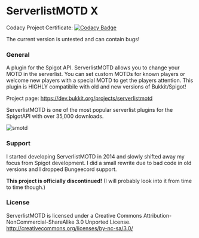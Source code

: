 # ServerlistMOTD X

Codacy Project Certificate: [![Codacy Badge](https://api.codacy.com/project/badge/Grade/e08cf8573e2142d0b127e16e2b5c3d08)](https://www.codacy.com/app/strumswell/ServerlistMOTD-X?utm_source=github.com&amp;utm_medium=referral&amp;utm_content=strumswell/ServerlistMOTD-X&amp;utm_campaign=Badge_Grade)

The current version is untested and can contain bugs!

### General 

A plugin for the Spigot API. ServerlistMOTD allows you to change your MOTD in the serverlist. You can set custom MOTDs for known players or welcome new players with a special MOTD to get the players attention. This plugin is HIGHLY compatibile with old and new versions of Bukkit/Spigot!

Project page: https://dev.bukkit.org/projects/serverlistmotd

ServerlistMOTD is one of the most popular serverlist plugins for the SpigotAPI with over 35,000 downloads.

![smotd](https://i.imgur.com/z3uzpYZ.png)

### Support

I started developing ServerlistMOTD in 2014 and slowly shifted away my focus from Spigot development. I did a small rewrite due to bad code in old versions and I dropped Bungeecord support. 

**This project is officially discontinued!** (I will probably look into it from time to time though.)

### License 

ServerlistMOTD is licensed under a Creative Commons Attribution-NonCommercial-ShareAlike 3.0 Unported License.
http://creativecommons.org/licenses/by-nc-sa/3.0/
